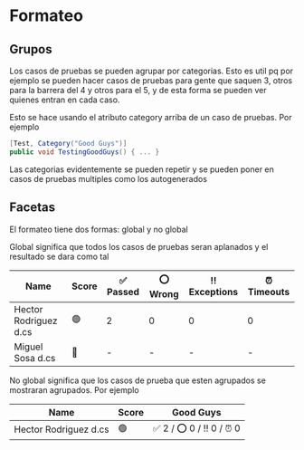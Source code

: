 # Formateo

## Grupos

Los casos de pruebas se pueden agrupar por categorias. Esto es util pq por ejemplo se pueden hacer casos de pruebas para
gente que saquen 3, otros para la barrera del 4 y otros para el 5, y de esta forma se pueden ver quienes entran en cada
caso.

Esto se hace usando el atributo category arriba de un caso de pruebas. Por ejemplo

```csharp
[Test, Category("Good Guys")]
public void TestingGoodGuys() { ... }
```

Las categorias evidentemente se pueden repetir y se pueden poner en casos de pruebas multiples como los autogenerados

## Facetas

El formateo tiene dos formas: global y no global

Global significa que todos los casos de pruebas seran aplanados y el resultado se dara como tal

| Name                  | Score | ✅ Passed | ⭕️ Wrong | ‼️ Exceptions | ⏰ Timeouts |
|-----------------------|-------|----------|----------|---------------|------------|
| Hector Rodriguez d.cs | 🟢    | 2        | 0        | 0             | 0          |
| Miguel Sosa d.cs      | 🔴    | -        | -        | -             | -          |

No global significa que los casos de prueba que esten agrupados se mostraran agrupados. Por ejemplo

| Name                  | Score | Good Guys               |
|-----------------------|-------|-------------------------|
| Hector Rodriguez d.cs | 🟢    | ✅ 2 / ⭕️ 0 / ‼️ 0 / ⏰ 0 |
